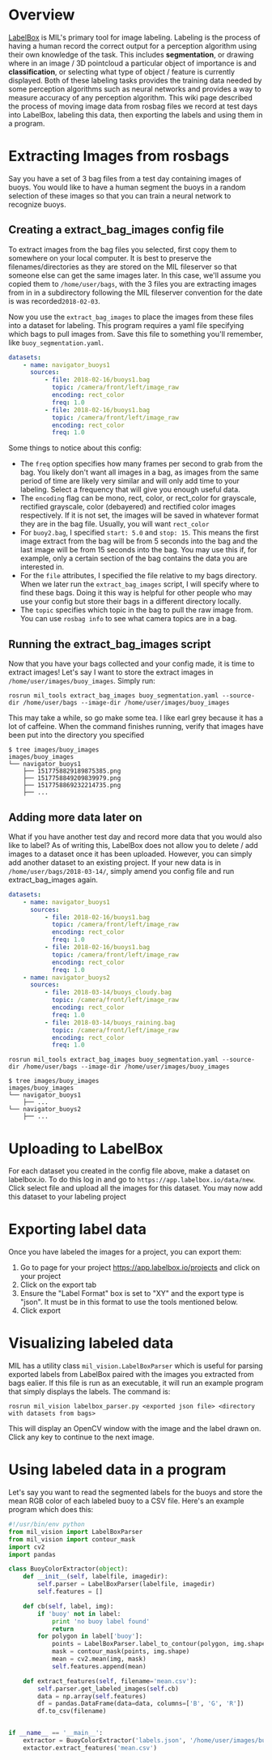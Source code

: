 # Overview
[LabelBox](https://www.labelbox.io/) is MIL's primary tool for image labeling. Labeling is the process of having a human record the correct output for a perception algorithm using their own knowledge of the task. This includes **segmentation**, or drawing where in an image / 3D pointcloud a particular object of importance is and **classification**, or selecting what type of object / feature is currently displayed. Both of these labeling tasks provides the training data needed by some perception algorithms such as neural networks and provides a way to measure accuracy of any perception algorithm. This wiki page described the process of moving image data from rosbag files we record at test days into LabelBox, labeling this data, then exporting the labels and using them in a program.

# Extracting Images from rosbags
Say you have a set of 3 bag files from a test day containing images of buoys. You would like to have a human segment the buoys in a random selection of these images so that you can train a neural network to recognize buoys.

## Creating a extract_bag_images config file
To extract images from the bag files you selected, first copy them to somewhere on your local computer. It is best to preserve the filenames/directories as they are stored on the MIL fileserver so that someone else can get the same images later. In this case, we'll assume you copied them to ```/home/user/bags```, with the 3 files you are extracting images from in in a subdirectory following the MIL fileserver convention for the date is was recorded```2018-02-03```.

Now you use the ```extract_bag_images``` to place the images from these files into a dataset for labeling. This program requires a yaml file specifying which bags to pull images from. Save this file to something you'll remember, like ```buoy_segmentation.yaml```.

```yaml
datasets:
    - name: navigator_buoys1
      sources:
          - file: 2018-02-16/buoys1.bag
            topic: /camera/front/left/image_raw
            encoding: rect_color
            freq: 1.0
          - file: 2018-02-16/buoys1.bag
            topic: /camera/front/left/image_raw
            encoding: rect_color
            freq: 1.0
```

Some things to notice about this config:

* The ```freq``` option specifies how many frames per second to grab from the bag. You likely don't want all images in a bag, as images from the same period of time are likely very similar and will only add time to your labeling. Select a frequency that will give you enough useful data.
* The ```encoding``` flag can be mono, rect, color, or rect_color for grayscale, rectified grayscale, color (debayered) and rectified color images respectively. If it is not set, the images will be saved in whatever format they are in the bag file. Usually, you will want ```rect_color```
* For ```buoy2.bag```, I specified ```start: 5.0``` and ```stop: 15```. This means the first image extract from the bag will be from 5 seconds into the bag and the last image will be from 15 seconds into the bag. You may use this if, for example, only a certain section of the bag contains the data you are interested in.
* For the ```file``` attributes, I specified the file relative to my bags directory. When we later run the ```extract_bag_images``` script, I will specify where to find these bags. Doing it this way is helpful for other people who may use your config but store their bags in a different directory locally.
* The ```topic``` specifies which topic in the bag to pull the raw image from. You can use ```rosbag info``` to see what camera topics are in a bag.

## Running the extract_bag_images script
Now that you have your bags collected and your config made, it is time to extract images! Let's say I want to store the extract images in ```/home/user/images/buoy_images```. Simply run:

```rosrun mil_tools extract_bag_images buoy_segmentation.yaml --source-dir /home/user/bags --image-dir /home/user/images/buoy_images```

This may take a while, so go make some tea. I like earl grey because it has a lot of caffeine. When the command finishes running, verify that images have been put into the directory you specified
```
$ tree images/buoy_images
images/buoy_images
└── navigator_buoys1
    ├── 1517758829189875385.png
    ├── 1517758849209839979.png
    ├── 1517758869232214735.png
    ├── ...
```

## Adding more data later on
What if you have another test day and record more data that you would also like to label? As of writing this, LabelBox does not allow you to delete / add images to a dataset once it has been uploaded. However, you can simply add another dataset to an existing project. If your new data is in ```/home/user/bags/2018-03-14/```, simply amend you config file and run extract_bag_images again.

```yaml
datasets:
    - name: navigator_buoys1
      sources:
          - file: 2018-02-16/buoys1.bag
            topic: /camera/front/left/image_raw
            encoding: rect_color
            freq: 1.0
          - file: 2018-02-16/buoys1.bag
            topic: /camera/front/left/image_raw
            encoding: rect_color
            freq: 1.0
    - name: navigator_buoys2
      sources:
          - file: 2018-03-14/buoys_cloudy.bag
            topic: /camera/front/left/image_raw
            encoding: rect_color
            freq: 1.0
          - file: 2018-03-14/buoys_raining.bag
            topic: /camera/front/left/image_raw
            encoding: rect_color
            freq: 1.0
```

```rosrun mil_tools extract_bag_images buoy_segmentation.yaml --source-dir /home/user/bags --image-dir /home/user/images/buoy_images```

```
$ tree images/buoy_images
images/buoy_images
└── navigator_buoys1
    ├── ...
└── navigator_buoys2
    ├── ...
```

# Uploading to LabelBox
For each dataset you created in the config file above, make a dataset on labelbox.io. To do this log in and go to ```https://app.labelbox.io/data/new```. Click select file and upload all the images for this dataset. You may now add this dataset to your labeling project

# Exporting label data
Once you have labeled the images for a project, you can export them:

1. Go to page for your project https://app.labelbox.io/projects and click on your project
1. Click on the export tab
1. Ensure the "Label Format" box is set to "XY" and the export type is "json". It must be in this format to use the tools mentioned below.
1. Click export

# Visualizing labeled data
MIL has a utility class ```mil_vision.LabelBoxParser``` which is useful for parsing exported labels from LabelBox paired with the images you extracted from bags ealier. If this file is run as an executable, it will run an example program that simply displays the labels. The command is:

```rosrun mil_vision labelbox_parser.py <exported json file> <directory with datasets from bags>```

This will display an OpenCV window with the image and the label drawn on. Click any key to continue to the next image.

# Using labeled data in a program
Let's say you want to read the segmented labels for the buoys and store the mean RGB color of each labeled buoy to a CSV file.
Here's an example program which does this:

```python
#!/usr/bin/env python
from mil_vision import LabelBoxParser
from mil_vision import contour_mask
import cv2
import pandas

class BuoyColorExtractor(object):
    def __init__(self, labelfile, imagedir):
        self.parser = LabelBoxParser(labelfile, imagedir)
        self.features = []

    def cb(self, label, img):
        if 'buoy' not in label:
            print 'no buoy label found'
            return
        for polygon in label['buoy']:
            points = LabelBoxParser.label_to_contour(polygon, img.shape[0])
            mask = contour_mask(points, img.shape)
            mean = cv2.mean(img, mask)
            self.features.append(mean)

    def extract_features(self, filename='mean.csv'):
        self.parser.get_labeled_images(self.cb)
        data = np.array(self.features)
        df = pandas.DataFrame(data=data, columns=['B', 'G', 'R'])
        df.to_csv(filename)


if __name__ == '__main__':
    extractor = BuoyColorExtractor('labels.json', '/home/user/images/buoy_images')
    extactor.extract_features('mean.csv')
```
